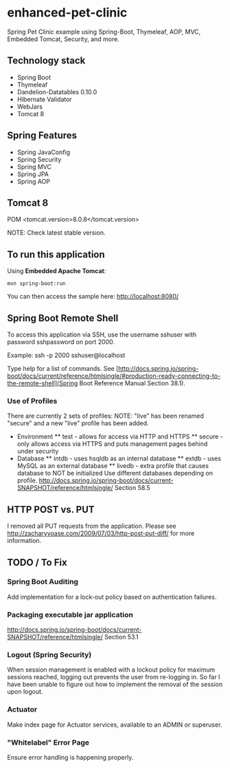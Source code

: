 enhanced-pet-clinic
===================

Spring Pet Clinic example using Spring-Boot, Thymeleaf, AOP, MVC, Embedded Tomcat, Security, and more.

## Technology stack

 - Spring Boot
 - Thymeleaf
 - Dandelion-Datatables 0.10.0
 - Hibernate Validator
 - WebJars
 - Tomcat 8

## Spring Features

 - Spring JavaConfig
 - Spring Security
 - Spring MVC
 - Spring JPA
 - Spring AOP

## Tomcat 8

POM <tomcat.version>8.0.8</tomcat.version>

NOTE: Check latest stable version.

## To run this application

Using __Embedded Apache Tomcat__:

    mvn spring-boot:run

You can then access the sample here: [http://localhost:8080/](http://localhost:8080/)

## Spring Boot Remote Shell

To access this application via SSH, use the username sshuser with password sshpassword on port 2000.

Example: ssh -p 2000 sshuser@localhost

Type help for a list of commands. See [http://docs.spring.io/spring-boot/docs/current/reference/htmlsingle/#production-ready-connecting-to-the-remote-shell](Spring Boot Reference Manual Section 38.1).

### Use of Profiles

There are currently 2 sets of profiles:
NOTE: "live" has been renamed "secure" and a new "live" profile has been added.
  * Environment
  ** test - allows for access via HTTP and HTTPS
  ** secure - only allows access via HTTPS and puts management pages behind under security
  * Database
  ** intdb - uses hsqldb as an internal database
  ** extdb - uses MySQL as an external database
  ** livedb - extra profile that causes database to NOT be initialized
Use different databases depending on profile.
http://docs.spring.io/spring-boot/docs/current-SNAPSHOT/reference/htmlsingle/ Section 58.5

## HTTP POST vs. PUT
I removed all PUT requests from the application. Please see http://zacharyvoase.com/2009/07/03/http-post-put-diff/ for more information.

## TODO / To Fix

### Spring Boot Auditing

Add implementation for a lock-out policy based on authentication failures.

### Packaging executable jar application

http://docs.spring.io/spring-boot/docs/current-SNAPSHOT/reference/htmlsingle/ Section 53.1

### Logout (Spring Security)

When session management is enabled with a lockout policy for maximum sessions reached, logging out prevents the user from re-logging in. So far I have been unable to figure out how to implement the removal of the session upon logout.

### Actuator

Make index page for Actuator services, available to an ADMIN or superuser.

### "Whitelabel" Error Page

Ensure error handling is happening properly.
